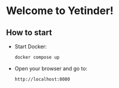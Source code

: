 # Welcome to Yetinder!
## How to start
- Start Docker:
  ```bash
  docker compose up
  ```
- Open your browser and go to:
  ```
  http://localhost:8080
  ```
